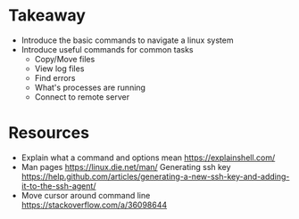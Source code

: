 # Takeaway
* Introduce the basic commands to navigate a linux system
* Introduce useful commands for common tasks
  * Copy/Move files
  * View log files
  * Find errors
  * What's processes are running
  * Connect to remote server


# Resources
* Explain what a command and options mean https://explainshell.com/
* Man pages https://linux.die.net/man/
Generating ssh key https://help.github.com/articles/generating-a-new-ssh-key-and-adding-it-to-the-ssh-agent/
* Move cursor around command line https://stackoverflow.com/a/36098644